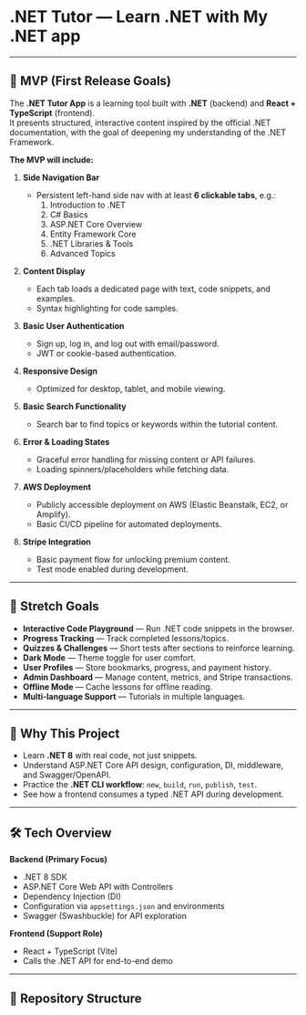 # .NET Tutor — Learn .NET with My .NET app

---

## 🚀 MVP (First Release Goals)

The **.NET Tutor App** is a learning tool built with **.NET** (backend) and **React + TypeScript** (frontend).  
It presents structured, interactive content inspired by the official .NET documentation, with the goal of deepening my understanding of the .NET Framework.

**The MVP will include:**

1. **Side Navigation Bar**  
   - Persistent left-hand side nav with at least **6 clickable tabs**, e.g.:  
     1. Introduction to .NET  
     2. C# Basics  
     3. ASP.NET Core Overview  
     4. Entity Framework Core  
     5. .NET Libraries & Tools  
     6. Advanced Topics  

2. **Content Display**  
   - Each tab loads a dedicated page with text, code snippets, and examples.  
   - Syntax highlighting for code samples.  

3. **Basic User Authentication**  
   - Sign up, log in, and log out with email/password.  
   - JWT or cookie-based authentication.  

4. **Responsive Design**  
   - Optimized for desktop, tablet, and mobile viewing.  

5. **Basic Search Functionality**  
   - Search bar to find topics or keywords within the tutorial content.  

6. **Error & Loading States**  
   - Graceful error handling for missing content or API failures.  
   - Loading spinners/placeholders while fetching data.  

7. **AWS Deployment**  
   - Publicly accessible deployment on AWS (Elastic Beanstalk, EC2, or Amplify).  
   - Basic CI/CD pipeline for automated deployments.  

8. **Stripe Integration**  
   - Basic payment flow for unlocking premium content.  
   - Test mode enabled during development.  

---

## 🌟 Stretch Goals

- **Interactive Code Playground** — Run .NET code snippets in the browser.  
- **Progress Tracking** — Track completed lessons/topics.  
- **Quizzes & Challenges** — Short tests after sections to reinforce learning.  
- **Dark Mode** — Theme toggle for user comfort.  
- **User Profiles** — Store bookmarks, progress, and payment history.  
- **Admin Dashboard** — Manage content, metrics, and Stripe transactions.  
- **Offline Mode** — Cache lessons for offline reading.  
- **Multi-language Support** — Tutorials in multiple languages.

---

## 📌 Why This Project

- Learn **.NET 8** with real code, not just snippets.  
- Understand ASP.NET Core API design, configuration, DI, middleware, and Swagger/OpenAPI.  
- Practice the **.NET CLI workflow**: `new`, `build`, `run`, `publish`, `test`.  
- See how a frontend consumes a typed .NET API during development.

---

## 🛠 Tech Overview

**Backend (Primary Focus)**  
- .NET 8 SDK  
- ASP.NET Core Web API with Controllers  
- Dependency Injection (DI)  
- Configuration via `appsettings.json` and environments  
- Swagger (Swashbuckle) for API exploration  

**Frontend (Support Role)**  
- React + TypeScript (Vite)  
- Calls the .NET API for end-to-end demo

---

## 📂 Repository Structure

